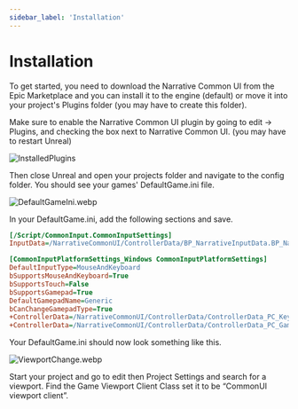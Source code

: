 ```yaml
---
sidebar_label: 'Installation'
---
```


# Installation

To get started, you need to download the Narrative Common UI from the Epic Marketplace and you can install it to the engine (default) or move it into your project's Plugins folder (you may have to create this folder).

Make sure to enable the Narrative Common UI plugin by going to edit -> Plugins, and checking the box next to Narrative Common UI. (you may have to restart Unreal)

![InstalledPlugins](/img/common-ui/InstalledPlugins.webp)

Then close Unreal and open your projects folder and navigate to the config folder. You should see your games' DefaultGame.ini file.

![DefaultGameIni.webp](/img/common-ui/DefaultGameIni.webp)

In your DefaultGame.ini, add the following sections and save.

```ini
[/Script/CommonInput.CommonInputSettings]
InputData=/NarrativeCommonUI/ControllerData/BP_NarrativeInputData.BP_NarrativeInputData_C

[CommonInputPlatformSettings_Windows CommonInputPlatformSettings]
DefaultInputType=MouseAndKeyboard
bSupportsMouseAndKeyboard=True
bSupportsTouch=False
bSupportsGamepad=True
DefaultGamepadName=Generic
bCanChangeGamepadType=True
+ControllerData=/NarrativeCommonUI/ControllerData/ControllerData_PC_Keyboard.ControllerData_PC_Keyboard_C
+ControllerData=/NarrativeCommonUI/ControllerData/ControllerData_PC_Gamepad_Xbox.ControllerData_PC_Gamepad_Xbox_C
```

Your DefaultGame.ini should now look something like this.

![ViewportChange.webp](/img/common-ui/ViewportChange.webp)

Start your project and go to edit then Project Settings and search for a viewport. Find the Game Viewport Client Class set it to be “CommonUI viewport client”.

